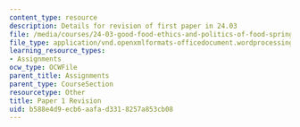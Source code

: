 ```yaml
---
content_type: resource
description: Details for revision of first paper in 24.03
file: /media/courses/24-03-good-food-ethics-and-politics-of-food-spring-2017/b588e4d9ecb6aafad3318257a853cb08_24.03_paper_revision.docx
file_type: application/vnd.openxmlformats-officedocument.wordprocessingml.document
learning_resource_types:
- Assignments
ocw_type: OCWFile
parent_title: Assignments
parent_type: CourseSection
resourcetype: Other
title: Paper 1 Revision
uid: b588e4d9-ecb6-aafa-d331-8257a853cb08
---
```

